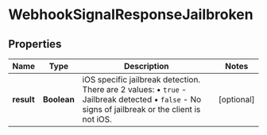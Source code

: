

# WebhookSignalResponseJailbroken


## Properties

| Name | Type | Description | Notes |
|------------ | ------------- | ------------- | -------------|
|**result** | **Boolean** | iOS specific jailbreak detection. There are 2 values: • `true` - Jailbreak detected • `false` - No signs of jailbreak or the client is not iOS.  |  [optional] |



